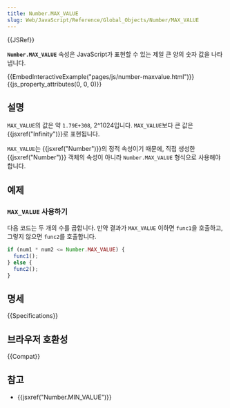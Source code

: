 ```yaml
---
title: Number.MAX_VALUE
slug: Web/JavaScript/Reference/Global_Objects/Number/MAX_VALUE
---
```


{{JSRef}}

**`Number.MAX_VALUE`** 속성은 JavaScript가 표현할 수 있는 제일 큰 양의 숫자 값을 나타냅니다.

{{EmbedInteractiveExample("pages/js/number-maxvalue.html")}}{{js_property_attributes(0, 0, 0)}}

## 설명

`MAX_VALUE`의 값은 약 `1.79E+308`, 2^1024입니다. `MAX_VALUE`보다 큰 값은 {{jsxref("Infinity")}}로 표현됩니다.

`MAX_VALUE`는 {{jsxref("Number")}}의 정적 속성이기 때문에, 직접 생성한 {{jsxref("Number")}} 객체의 속성이 아니라 `Number.MAX_VALUE` 형식으로 사용해야 합니다.

## 예제

### `MAX_VALUE` 사용하기

다음 코드는 두 개의 수를 곱합니다. 만약 결과가 `MAX_VALUE` 이하면 `func1`을 호출하고, 그렇지 않으면 `func2`를 호출합니다.

```js
if (num1 * num2 <= Number.MAX_VALUE) {
  func1();
} else {
  func2();
}
```

## 명세

{{Specifications}}

## 브라우저 호환성

{{Compat}}

## 참고

- {{jsxref("Number.MIN_VALUE")}}
